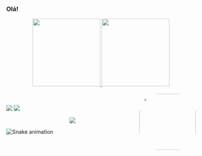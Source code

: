 ### Olá! 


<div align="center">
  <a href="https://github.com/CamilaLima21">
  <img height="180em" src="https://github-readme-stats.vercel.app/api?username=CamilaLima21&show_icons=true&theme=dracula&include_all_commits=true&count_private=true"/>
  <img height="180em" src="https://github-readme-stats.vercel.app/api/top-langs/?username=CamilaLima21&layout=compact&langs_count=7&theme=dracula"/>
</div>
  
  <div style="display: inline_block"><br>
    <!--<img align="center" alt="Camila-Java" height="30" width="40" src="https://icongr.am/devicon/java-original.svg?size=128&color=currentColor">-->
    <img align="right" height="150" style="border-radius:50px;" src="https://user-images.githubusercontent.com/95050431/173490868-144deb3d-1fbf-42d5-b6ce-38361e92590a.gif">
  </div> 
  
<div></div>
  
  ##
  
  <div> 
  <a href = "mailto:cml.isa.17@gmail.com"><img src="https://img.shields.io/badge/-Gmail-%23333?style=for-the-badge&logo=gmail&logoColor=white" target="_blank"></a>
  <a href="https://www.linkedin.com/in/camila-marques-de-lima-743209171" target="_blank"><img src="https://img.shields.io/badge/-LinkedIn-%230077B5?style=for-the-badge&logo=linkedin&logoColor=white" target="_blank"></a> 
  </div>
  
  <p align="center">   <img alingn="center" src="https://profile-counter.glitch.me/CamilaLima21/count.svg" /></p>
  
   ![Snake animation](https://github.com/CamilaLima21/CamilaLima21/blob/output/github-contribution-grid-snake.svg)

<!--
**CamilaLima21/CamilaLima21** is a ✨ _special_ ✨ repository because its `README.md` (this file) appears on your GitHub profile.

Here are some ideas to get you started:

- 🔭 I’m currently working on ...
- 🌱 I’m currently learning ...
- 👯 I’m looking to collaborate on ...
- 🤔 I’m looking for help with ...
- 💬 Ask me about ...
- 📫 How to reach me: ...
- 😄 Pronouns: ...
- ⚡ Fun fact: ...
-->
